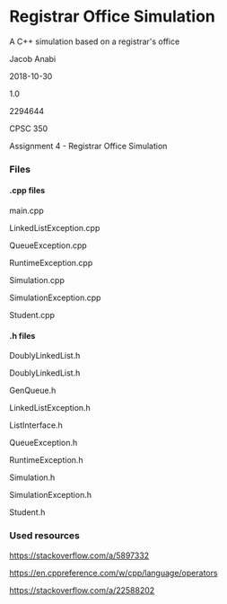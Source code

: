 # Registrar Office Simulation
A C++ simulation based on a registrar's office

Jacob Anabi

2018-10-30

1.0

2294644

CPSC 350

Assignment 4 - Registrar Office Simulation

### Files
#### .cpp files
main.cpp

LinkedListException.cpp

QueueException.cpp

RuntimeException.cpp

Simulation.cpp

SimulationException.cpp

Student.cpp
#### .h files
DoublyLinkedList.h

DoublyLinkedList.h

GenQueue.h

LinkedListException.h

ListInterface.h

QueueException.h

RuntimeException.h

Simulation.h

SimulationException.h

Student.h

### Used resources
https://stackoverflow.com/a/5897332

https://en.cppreference.com/w/cpp/language/operators

https://stackoverflow.com/a/22588202
